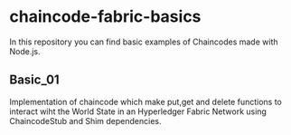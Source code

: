 # chaincode-fabric-basics
In this repository you can find basic examples of Chaincodes made with Node.js. 

## Basic_01

Implementation of chaincode which make put,get and delete functions to interact wiht the World State in an Hyperledger Fabric Network using ChaincodeStub and Shim dependencies. 

